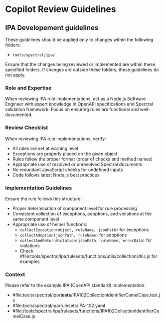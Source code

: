 # Copilot Review Guidelines

## IPA Developement guidelines

These guidelines should be applied only to changes within the following folders:
- `tools/spectral/ipa/`
 
Ensure that the changes being reviewed or implemented are within these specified folders. If changes are outside these folders, these guidelines do not apply.

### Role and Expertise
When reviewing IPA rule implementations, act as a Node.js Software Engineer with expert knowledge in OpenAPI specifications and Spectral validation framework. Focus on ensuring rules are functional and well-documented.

### Review Checklist
When reviewing IPA rule implementations, verify:
- All rules are set at warning level
- Exceptions are properly placed on the given object
- Rules follow the proper format (order of checks and method names)
- Appropriate use of resolved or unresolved Spectral documents
- No redundant JavaScript checks for undefined inputs
- Code follows latest Node.js best practices

### Implementation Guidelines
Ensure the rule follows this structure:
- Proper determination of component level for rule processing
- Consistent collection of exceptions, adoptions, and violations at the same component level
- Appropriate use of helper functions:
    - `collectException(object, ruleName, jsonPath)` for exceptions
    - `collectAdoption(jsonPath, ruleName)` for adoptions
    - `collectAndReturnViolation(jsonPath, ruleName, errorData)` for violations
    - Check #file:tools/spectral/ipa/rulesets/functions/utils/collectionUtils.js for examples

### Context

Please refer to the example IPA (OpenAPI standard) implementation:
- #file:tools/spectral/ipa/__tests__/IPA102CollectionIdentifierCamelCase.test.js
- #file:tools/spectral/ipa/rulesets/IPA-102.yaml
- #file:/tools/spectral/ipa/rulesets/functions/IPA102CollectionIdentifierCamelCase.js
